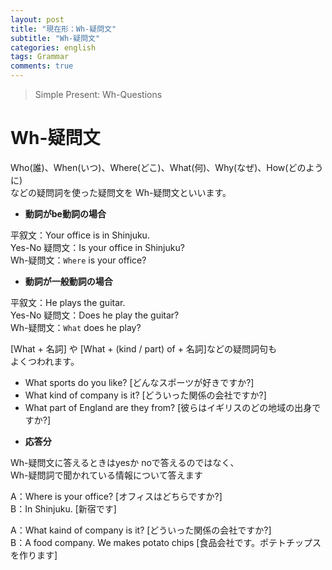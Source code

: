 ```yaml
---
layout: post
title: "現在形：Wh-疑問文"
subtitle: "Wh-疑問文"
categories: english
tags: Grammar
comments: true
---
```

> Simple Present: Wh-Questions

# Wh-疑問文

Who(誰)、When(いつ)、Where(どこ)、What(何)、Why(なぜ)、How(どのように)  
などの疑問詞を使った疑問文を Wh-疑問文といいます。  


* __動詞がbe動詞の場合__

平叙文：Your office is in Shinjuku.  
Yes-No 疑問文：Is your office in Shinjuku?  
Wh-疑問文：`Where` is your office?  


* __動詞が一般動詞の場合__

平叙文：He plays the guitar.  
Yes-No 疑問文：Does he play the guitar?  
Wh-疑問文：`What` does he play?  
  
[What + 名詞] や [What + (kind / part) of + 名詞]などの疑問詞句も  
よくつわれます。  
  
 - What sports do you like?  [どんなスポーツが好きですか?]  
 - What kind of company is it?  [どういった関係の会社ですか?]  
 - What part of England are they from?  [彼らはイギリスのどの地域の出身ですか?]  


* __応答分__

Wh-疑問文に答えるときはyesか noで答えるのではなく、  
Wh-疑問詞で聞かれている情報について答えます  
  
A：Where is your office?  [オフィスはどちらですか?]  
B：In Shinjuku.  [新宿です]  
  
A：What kaind of company is it?  [どういった関係の会社ですか?]  
B：A food company. We makes potato chips  [食品会社です。ポテトチップスを作ります]  
